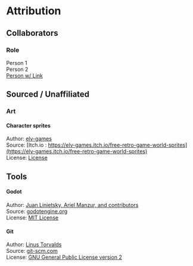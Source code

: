 # Attribution
## Collaborators

### Role
Person 1  
Person 2  
[Person w/ Link]()  


## Sourced / Unaffiliated
### Art
#### Character sprites
Author: [elv-games](https://twitter.com/ElvGames)  
Source: [Itch.io : https://elv-games.itch.io/free-retro-game-world-sprites](https://elv-games.itch.io/free-retro-game-world-sprites)  
License: [License]()


## Tools
#### Godot
Author: [Juan Linietsky, Ariel Manzur, and contributors](https://godotengine.org/contact)  
Source: [godotengine.org](https://godotengine.org/)  
License: [MIT License](https://github.com/godotengine/godot/blob/master/LICENSE.txt) 

#### Git
Author: [Linus Torvalds](https://github.com/torvalds)  
Source: [git-scm.com](https://git-scm.com/downloads)  
License: [GNU General Public License version 2](https://opensource.org/licenses/GPL-2.0)